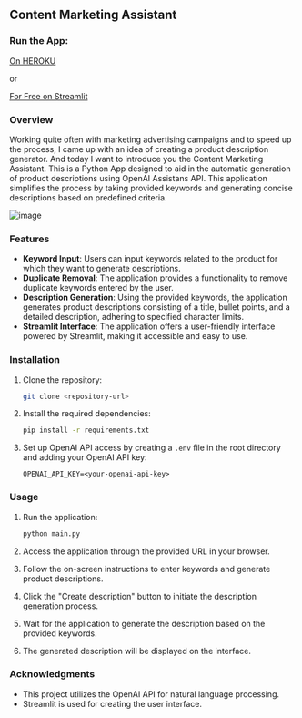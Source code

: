 ## Content Marketing Assistant

### Run the App:

[On HEROKU](https://content-manager-p3-52a70c663149.herokuapp.com)

or

[For Free on Streamlit](https://content-manager.streamlit.app)

### Overview
Working quite often with marketing advertising campaigns and to speed up the process, I came up with an idea of ​​creating a product description generator. And today I want to introduce you the Content Marketing Assistant. This is a Python App designed to aid in the automatic generation of product descriptions using OpenAI Assistans API. This application simplifies the process by taking provided keywords and generating concise descriptions based on predefined criteria.

![image](https://github.com/tehcentr2014/Project_3/assets/161617022/b7cfa2f0-a15d-4ca1-88a7-d33e7e0dfb10)

### Features
- **Keyword Input**: Users can input keywords related to the product for which they want to generate descriptions.
- **Duplicate Removal**: The application provides a functionality to remove duplicate keywords entered by the user.
- **Description Generation**: Using the provided keywords, the application generates product descriptions consisting of a title, bullet points, and a detailed description, adhering to specified character limits.
- **Streamlit Interface**: The application offers a user-friendly interface powered by Streamlit, making it accessible and easy to use.

### Installation
1. Clone the repository:

    ```bash
    git clone <repository-url>
    ```

2. Install the required dependencies:

    ```bash
    pip install -r requirements.txt
    ```

3. Set up OpenAI API access by creating a `.env` file in the root directory and adding your OpenAI API key:

    ```
    OPENAI_API_KEY=<your-openai-api-key>
    ```

### Usage
1. Run the application:

    ```bash
    python main.py
    ```

2. Access the application through the provided URL in your browser.
3. Follow the on-screen instructions to enter keywords and generate product descriptions.
4. Click the "Create description" button to initiate the description generation process.
5. Wait for the application to generate the description based on the provided keywords.
6. The generated description will be displayed on the interface.

### Acknowledgments
- This project utilizes the OpenAI API for natural language processing.
- Streamlit is used for creating the user interface.

